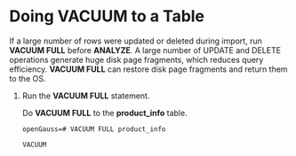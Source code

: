 # Doing VACUUM to a Table<a name="EN-US_TOPIC_0289900069"></a>

If a large number of rows were updated or deleted during import, run  **VACUUM FULL**  before  **ANALYZE**. A large number of UPDATE and DELETE operations generate huge disk page fragments, which reduces query efficiency.  **VACUUM FULL**  can restore disk page fragments and return them to the OS.

1.  Run the  **VACUUM FULL**  statement.

    Do  **VACUUM FULL**  to the  **product\_info**  table.

    ```
    openGauss=# VACUUM FULL product_info
    ```

    ```
    VACUUM
    ```


